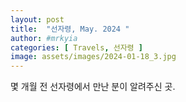 ```yaml
---
layout: post
title:  "선자령, May. 2024 "
author: #mrkyia
categories: [ Travels, 선자령 ]
image: assets/images/2024-01-18_3.jpg
---
```

몇 개월 전 선자령에서 만난 분이 알려주신 곳.
